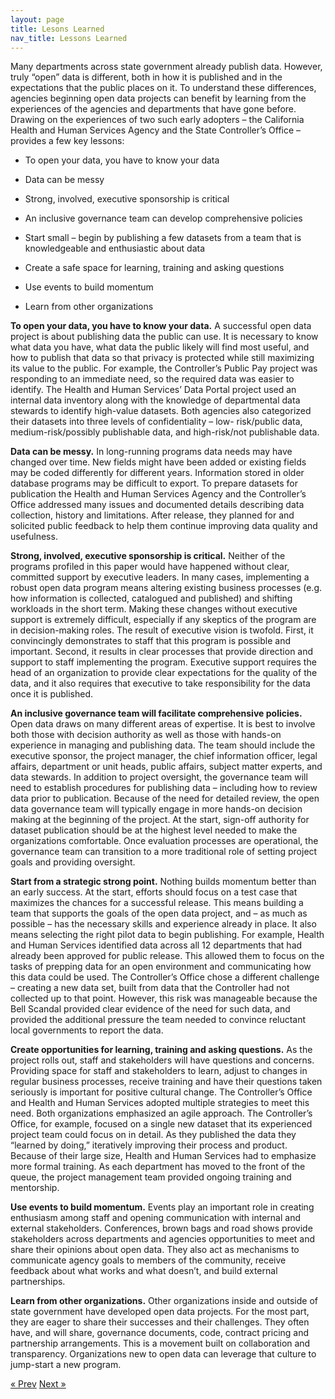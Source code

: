 ```yaml
---
layout: page
title: Lesons Learned
nav_title: Lessons Learned
---
```


Many departments across state government already publish data. However, truly “open” data is different, both in how it is published and in the expectations that the public places on it. To understand these differences, agencies beginning open data projects can benefit by learning from the experiences of the agencies and departments that have gone before. Drawing on the experiences of two such early adopters – the California Health and Human Services Agency and the State Controller’s Office – provides a few key lessons:

*	To open your data, you have to know your data

*	Data can be messy

*	Strong, involved, executive sponsorship is critical

*	An inclusive governance team can develop comprehensive policies

*	Start small – begin by publishing a few datasets from a team that is knowledgeable and enthusiastic about data 

*	Create a safe space for learning, training and asking questions

*	Use events to build momentum

*	Learn from other organizations

**To open your data, you have to know your data.** A successful open data project is about publishing data the public can use. It is necessary to know what data you have, what data the public likely will find most useful, and how to publish that data so that privacy is protected while still maximizing its value to the public. For example, the Controller’s Public Pay project was responding to an immediate need, so the required data was easier to identify. The Health and Human Services’ Data Portal project used an internal data inventory along with the knowledge of departmental data stewards to identify high-value datasets. Both agencies also categorized their datasets into three levels of confidentiality – low- risk/public data, medium-risk/possibly publishable data, and high-risk/not publishable data.

**Data can be messy.** In long-running programs data needs may have changed over time. New fields might have been added or existing fields may be coded differently for different years. Information stored in older database programs may be difficult to export. To prepare datasets for publication the Health and Human Services Agency and the Controller’s Office addressed many issues and documented details describing data collection, history and limitations. After release, they planned for and solicited public feedback to help them continue improving data quality and usefulness. 

**Strong, involved, executive sponsorship is critical.** Neither of the programs profiled in this paper would have happened without clear, committed support by executive leaders. In many cases, implementing a robust open data program means altering existing business processes (e.g. how information is collected, catalogued and published) and shifting workloads in the short term. Making these changes without executive support is extremely difficult, especially if any skeptics of the program are in decision-making roles. The result of executive vision is twofold. First, it convincingly demonstrates to staff that this program is possible and important. Second, it results in clear processes that provide direction and support to staff implementing the program.  Executive support requires the head of an organization to provide clear expectations for the quality of the data, and it also requires that executive to take responsibility for the data once it is published. 

**An inclusive governance team will facilitate comprehensive policies.** Open data draws on many different areas of expertise. It is best to involve both those with decision authority as well as those with hands-on experience in managing and publishing data. The team should include the executive sponsor, the project manager, the chief information officer, legal affairs, department or unit heads, public affairs, subject matter experts, and data stewards. In addition to project oversight, the governance team will need to establish procedures for publishing data – including how to review data prior to publication. Because of the need for detailed review, the open data governance team will typically engage in more hands-on decision making at the beginning of the project. At the start, sign-off authority for dataset publication should be at the highest level needed to make the organizations comfortable. Once evaluation processes are operational, the governance team can transition to a more traditional role of setting project goals and providing oversight.

**Start from a strategic strong point.** Nothing builds momentum better than an early success. At the start, efforts should focus on a test case that maximizes the chances for a successful release. This means building a team that supports the goals of the open data project, and – as much as possible – has the necessary skills and experience already in place. It also means selecting the right pilot data to begin publishing. For example, Health and Human Services identified data across all 12 departments that had already been approved for public release. This allowed them to focus on the tasks of prepping data for an open environment and communicating how this data could be used.  The Controller’s Office chose a different challenge – creating a new data set, built from data that the Controller had not collected up to that point. However, this risk was manageable because the Bell Scandal provided clear evidence of the need for such data, and provided the additional pressure the team needed to convince reluctant local governments to report the data.

**Create opportunities for learning, training and asking questions.** As the project rolls out, staff and stakeholders will have questions and concerns. Providing space for staff and stakeholders to learn, adjust to changes in regular business processes, receive training and have their questions taken seriously is important for positive cultural change. The Controller’s Office and Health and Human Services adopted multiple strategies to meet this need. Both organizations emphasized an agile approach. The Controller’s Office, for example, focused on a single new dataset that its experienced project team could focus on in detail. As they published the data they “learned by doing,” iteratively improving their process and product. Because of their large size, Health and Human Services had to emphasize more formal training. As each department has moved to the front of the queue, the project management team provided ongoing training and mentorship. 

**Use events to build momentum.** Events play an important role in creating enthusiasm among staff and opening communication with internal and external stakeholders. Conferences, brown bags and road shows provide stakeholders across departments and agencies opportunities to meet and share their opinions about open data. They also act as mechanisms to communicate agency goals to members of the community, receive feedback about what works and what doesn’t, and build external partnerships.  

**Learn from other organizations.** Other organizations inside and outside of state government have developed open data projects. For the most part, they are eager to share their successes and their challenges. They often have, and will share, governance documents, code, contract pricing and partnership arrangements. This is a movement built on collaboration and transparency. Organizations new to open data can leverage that culture to jump-start a new program.

<!-- Pagination -->
<div class="pagination">
  <a class="pagination-item older" href="{{ site.baseurl }}/03-SCO-Case-Study">&laquo; Prev</a>
  <a class="pagination-item newer" href="{{ site.baseurl }}/05-What-You-Need-To-Know">Next &raquo;</a>
</div>
